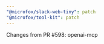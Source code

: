 ```yaml
---
"@microfox/slack-web-tiny": patch
"@microfox/tool-kit": patch
---
```


Changes from PR #598: openai-mcp
